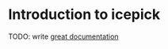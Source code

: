 # Introduction to icepick

TODO: write [great documentation](http://jacobian.org/writing/what-to-write/)
